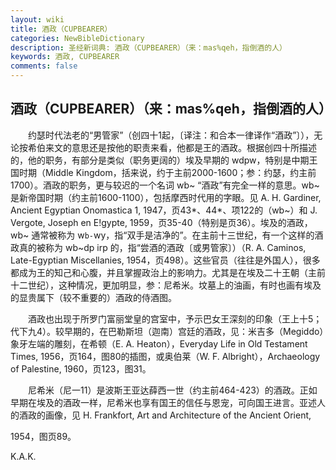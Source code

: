 ```yaml
---
layout: wiki
title: 酒政（CUPBEARER）
categories: NewBibleDictionary
description: 圣经新词典: 酒政（CUPBEARER）（来：mas%qeh，指倒酒的人）
keywords: 酒政, CUPBEARER
comments: false
---
```


## 酒政（CUPBEARER）（来：mas%qeh，指倒酒的人）

　　约瑟时代法老的“男管家”（创四十1起，〔译注：和合本一律译作“酒政”〕），无论按希伯来文的意思还是按他的职责来看，他都是王的酒政。根据创四十所描述的，他的职务，有部分是类似（职务更阔的）埃及早期的 wdpw，特别是中期王国时期（Middle Kingdom，括来说，约于主前2000-1600；参：约瑟，约主前1700）。酒政的职务，更与较迟的一个名词 wb~ “酒政”有完全一样的意思。wb~ 是新帝国时期（约主前1600-1100），包括摩西时代用的字眼。见 A. H. Gardiner, Ancient Egyptian Onomastica 1, 1947，页43*、44*、项122的（wb~）和 J. Vergote, Joseph en E!gypte, 1959，页35-40（特别是页36）。埃及的酒政，wb~ 通常被称为 w`b-`wy，指“双手是洁净的”。在主前十三世纪，有一个这样的酒政真的被称为 wb~dp irp 的，指“尝酒的酒政〔或男管家〕）（R. A. Caminos, Late-Egyptian Miscellanies, 1954，页498）。这些官员（往往是外国人），很多都成为王的知己和心腹，并且掌握政治上的影响力。尤其是在埃及二十王朝（主前十二世纪），这种情况，更加明显，参：尼希米。坟墓上的油画，有时也画有埃及的显贵属下（较不重要的）酒政的侍酒图。

　　酒政也出现于所罗门富丽堂皇的宫室中，予示巴女王深刻的印象（王上十5；代下九4）。较早期的，在巴勒斯坦（迦南）宫廷的酒政，见：米吉多（Megiddo）象牙左端的雕刻，在希顿（E. A. Heaton），Everyday Life in Old Testament Times, 1956，页164，图80的插图，或奥伯莱（W. F. Albright），Archaeology of Palestine, 1960，页123，图31。

　　尼希米（尼一11）是波斯王亚达薛西一世（约主前464-423）的酒政。正如早期在埃及的酒政一样，尼希米也享有国王的信任与恩宠，可向国王进言。亚述人的酒政的画像，见 H. Frankfort, Art and Architecture of the Ancient Orient,

1954，图页89。

K.A.K.






